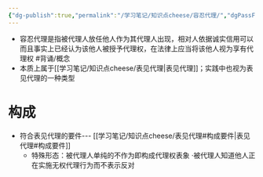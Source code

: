 ```yaml
---
{"dg-publish":true,"permalink":"/学习笔记/知识点cheese/容忍代理/","dgPassFrontmatter":true,"created":"2024-09-16T10:25:08.323+08:00","updated":"2024-09-16T21:25:17.278+08:00"}
---
```


- 容忍代理是指被代理人放任他人作为其代理人出现，相对人依据诚实信用可以而且事实上已经认为该他人被授予代理权，在法律上应当将该他人视为享有代理权 #背诵/概念 
- 本质上属于[[学习笔记/知识点cheese/表见代理\|表见代理]]；实践中也视为表见代理的一种类型
# 构成
- 符合表见代理的要件--- [[学习笔记/知识点cheese/表见代理#构成要件\|表见代理#构成要件]]
	- 特殊形态：被代理人单纯的不作为即构成代理权表象
	·被代理人知道他人正在实施无权代理行为而不表示反对
	